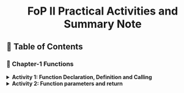<a name="readme-top"></a>

<div align="center">
  <h1><b> FoP II Practical Activities and Summary Note</b></h1>
</div>


## 📗 Table of Contents

### 📖 Chapter-1 Functions

  <details>
    <summary><b>Activity 1: Function Declaration, Definition and Calling<b></summary>
      <ul>
        <li><a href="./Chapter-1 Activities/README.md">Summary Note</a></li>
        <li><a href="./Chapter-1 Activities/Exercise-1.cpp">Example Code 1</a></li>
        <li><a href="./Chapter-1 Activities/Exercise-2.cpp">Example Code 2</a></li>
      </ul>
  </details>
      
  <details>
    <summary><b>Activity 2: Function parameters and return<b></summary>
      <ul>
        <li><a href="./Chapter-1 Activities/README.md">Summary Note</a></li>
        <li><a href="./Chapter-1 Activities/Exercise-3.cpp">Example Code 1</a></li>
        <li><a href="./Chapter-1 Activities/Exercise-4.cpp">Example Code 2</a></li>
        <li><a href="./Chapter-1 Activities/Exercise-5.cpp">Example Code 3</a></li>
      </ul>
  </details>

